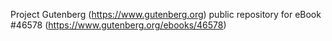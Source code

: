 Project Gutenberg (https://www.gutenberg.org) public repository for eBook #46578 (https://www.gutenberg.org/ebooks/46578)
